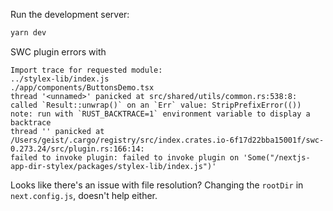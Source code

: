 Run the development server:

```bash
yarn dev
```

SWC plugin errors with

```
Import trace for requested module:
../stylex-lib/index.js
./app/components/ButtonsDemo.tsx
thread '<unnamed>' panicked at src/shared/utils/common.rs:538:8:
called `Result::unwrap()` on an `Err` value: StripPrefixError(())
note: run with `RUST_BACKTRACE=1` environment variable to display a backtrace
thread '' panicked at /Users/geist/.cargo/registry/src/index.crates.io-6f17d22bba15001f/swc-0.273.24/src/plugin.rs:166:14:
failed to invoke plugin: failed to invoke plugin on 'Some("/nextjs-app-dir-stylex/packages/stylex-lib/index.js")'
```

Looks like there's an issue with file resolution? Changing the `rootDir` in `next.config.js`, doesn't help either.
